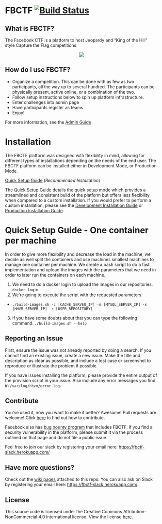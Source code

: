 # FBCTF [![Build Status](https://travis-ci.org/facebook/fbctf.svg)](https://travis-ci.org/facebook/fbctf)

## What is FBCTF?

The Facebook CTF is a platform to host Jeopardy and “King of the Hill” style Capture the Flag competitions.

<div align="center"><img src="screencapture.gif" /></div>

## How do I use FBCTF?

* Organize a competition. This can be done with as few as two participants, all the way up to several hundred. The participants can be physically present, active online, or a combination of the two.
* Follow setup instructions below to spin up platform infrastructure.
* Enter challenges into admin page
* Have participants register as teams
* Enjoy!

For more information, see the [Admin Guide](https://github.com/facebook/fbctf/wiki/Admin-Guide)

# Installation

The FBCTF platform was designed with flexibility in mind, allowing for different types of installations depending on the needs of the end user. The FBCTF platform can be installed either in Development Mode, or Production Mode.

[Quick Setup Guide](https://github.com/facebook/fbctf/wiki/Quick-Setup-Guide) (_Recommended Installation_)

The [Quick Setup Guide](https://github.com/facebook/fbctf/wiki/Quick-Setup-Guide) details the quick setup mode which provides a streamlined and consistent build of the platform but offers less flexibility when compared to a custom installation. If you would prefer to perform a custom installation, please see the [Development Installation Guide](https://github.com/facebook/fbctf/wiki/Installation-Guide,-Development) or [Production Installation Guide](https://github.com/facebook/fbctf/wiki/Installation-Guide,-Production).

# Quick Setup Guide - One container per machine

In order to give more flexibility and decrease the load in the machine, we decide as well split the containers and use machines smallest machines to manage one container per machine.
We create a bash script to do a fast implementation and upload the images with the parameters that we need in order to later run the containers on each machine.
1. We need to do a docker login to upload the images in our repositories.
``docker login``
2. We're going to execute the script with the requested parameters.
- ``./build-images.sh -c [CACHE_SERVER_IP] -m [MYSQL_SERVER_IP] -s [HHVM_SERVER_IP] -r [USER_REPOSITORY]``
3. If you have some doubts about that you can type the following command.
``./build-images.sh --help``


## Reporting an Issue

First, ensure the issue was not already reported by doing a search. If you cannot find an existing issue, create a new issue. Make the title and description as clear as possible, and include a test case or screenshot to reproduce or illustrate the problem if possible.

If you have issues installing the platform, please provide the entire output of the provision script in your issue. Also include any error messages you find in `/var/log/hhvm/error.log`.

## Contribute

You’ve used it, now you want to make it better? Awesome! Pull requests are welcome! Click [here](https://github.com/facebook/fbctf/blob/master/CONTRIBUTING.md) to find out how to contribute.

Facebook also has [bug bounty program](https://www.facebook.com/whitehat/) that includes FBCTF. If you find a security vulnerability in the platform, please submit it via the process outlined on that page and do not file a public issue.

Feel free to join our slack by registering your email here: https://fbctf-slack.herokuapp.com/

## Have more questions?

Check out the [wiki pages](https://github.com/facebook/fbctf/wiki) attached to this repo. You can also ask on Slack by registering your email here: https://fbctf-slack.herokuapp.com/.

## License

This source code is licensed under the Creative Commons Attribution-NonCommercial 4.0 International license. View the license [here](https://github.com/facebook/fbctf/blob/master/LICENSE).
